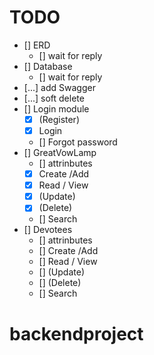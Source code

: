 # TODO

- [] ERD
  - [] wait for reply
- [] Database
  - [] wait for reply
- [...] add Swagger
- [...] soft delete
- [] Login module
  - [x] (Register)
  - [x] Login
  - [] Forgot password
- [] GreatVowLamp
  - [] attrinbutes
  - [x] Create /Add
  - [x] Read / View
  - [x] (Update)
  - [x] (Delete)
  - [] Search
- [] Devotees
  - [] attrinbutes
  - [] Create /Add
  - [] Read / View
  - [] (Update)
  - [] (Delete)
  - [] Search
# backendproject
